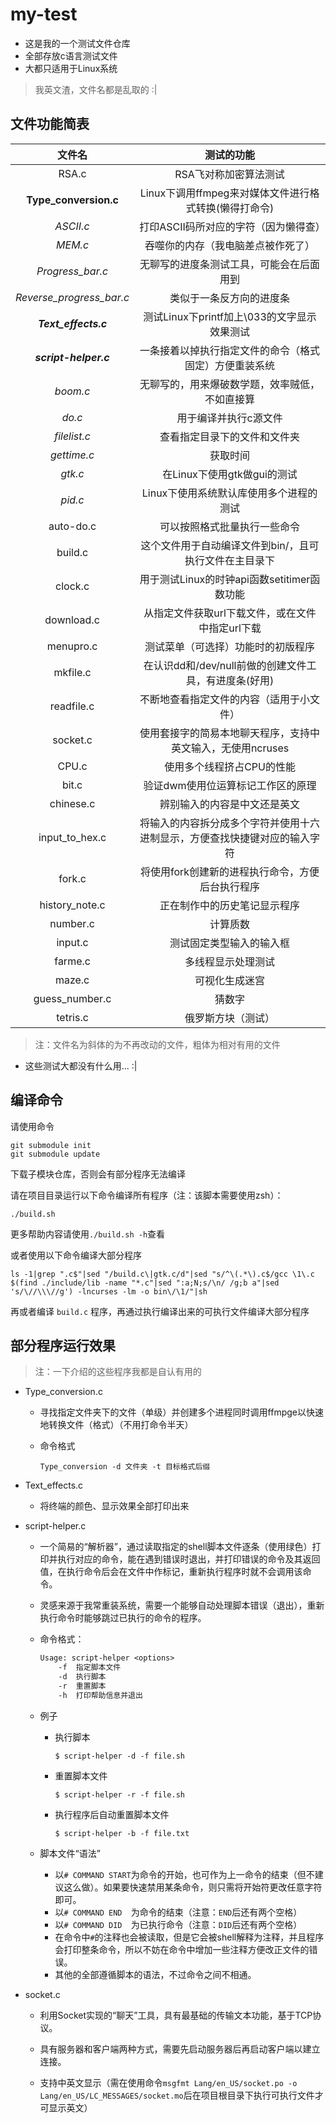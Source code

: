 # my-test

- 这是我的一个测试文件仓库
- 全部存放c语言测试文件
- 大都只适用于Linux系统

> 我英文渣，文件名都是乱取的 :|

## 文件功能简表

| 文件名                     | 测试的功能                                                                 |
|:--------------------------:|:--------------------------------------------------------------------------:|
| RSA.c                      | RSA飞对称加密算法测试                                                      |
| **Type_conversion.c**      | Linux下调用ffmpeg来对媒体文件进行格式转换(懒得打命令)                      |
| *ASCII.c*                  | 打印ASCII码所对应的字符（因为懒得查）                                      |
| *MEM.c*                    | 吞噬你的内存（我电脑差点被作死了）                                         |
| *Progress_bar.c*           | 无聊写的进度条测试工具，可能会在后面用到                                   |
| *Reverse_progress_bar.c*   | 类似于一条反方向的进度条                                                   |
| ***Text_effects.c***       | 测试Linux下printf加上\033的文字显示效果测试                                |
| ***script-helper.c***      | 一条接着以掉执行指定文件的命令（格式固定）方便重装系统                     |
| *boom.c*                   | 无聊写的，用来爆破数学题，效率贼低，不如直接算                             |
| *do.c*                     | 用于编译并执行c源文件                                                      |
| *filelist.c*               | 查看指定目录下的文件和文件夹                                               |
| *gettime.c*                | 获取时间                                                                   |
| *gtk.c*                    | 在Linux下使用gtk做gui的测试                                                |
| *pid.c*                    | Linux下使用系统默认库使用多个进程的测试                                    |
| auto-do.c                  | 可以按照格式批量执行一些命令                                               |
| build.c                    | 这个文件用于自动编译文件到bin/，且可执行文件在主目录下                     |
| clock.c                    | 用于测试Linux的时钟api函数setitimer函数功能                                |
| download.c                 | 从指定文件获取url下载文件，或在文件中指定url下载                           |
| menupro.c                  | 测试菜单（可选择）功能时的初版程序                                         |
| mkfile.c                   | 在认识dd和/dev/null前做的创建文件工具，有进度条(好用)                      |
| readfile.c                 | 不断地查看指定文件的内容（适用于小文件）                                   |
| socket.c                   | 使用套接字的简易本地聊天程序，支持中英文输入，无使用ncruses                |
| CPU.c                      | 使用多个线程挤占CPU的性能                                                  |
| bit.c                      | 验证dwm使用位运算标记工作区的原理                                          |
| chinese.c                  | 辨别输入的内容是中文还是英文                                               |
| input\_to\_hex.c           | 将输入的内容拆分成多个字符并使用十六进制显示，方便查找快捷键对应的输入字符 |
| fork.c                     | 将使用fork创建新的进程执行命令，方便后台执行程序                           |
| history\_note.c            | 正在制作中的历史笔记显示程序                                               |
| number.c                   | 计算质数                                                                   |
| input.c                    | 测试固定类型输入的输入框                                                   |
| farme.c                    | 多线程显示处理测试                                                         |
| maze.c                     | 可视化生成迷宫                                                             |
| guess\_number.c            | 猜数字                                                                     |
| tetris.c                   | 俄罗斯方块（测试）                                                         |

> 注：文件名为斜体的为不再改动的文件，粗体为相对有用的文件

- 这些测试大都没有什么用... :|

## 编译命令

请使用命令

```shell
git submodule init
git submodule update
```

下载子模块仓库，否则会有部分程序无法编译

请在项目目录运行以下命令编译所有程序（注：该脚本需要使用zsh）：

```shell
./build.sh
```

更多帮助内容请使用`./build.sh -h`查看

或者使用以下命令编译大部分程序

```shell
ls -1|grep ".c$"|sed "/build.c\|gtk.c/d"|sed "s/^\(.*\).c$/gcc \1\.c $(find ./include/lib -name "*.c"|sed ":a;N;s/\n/ /g;b a"|sed 's/\//\\\//g') -lncurses -lm -o bin\/\1/"|sh
```

再或者编译 `build.c` 程序，再通过执行编译出来的可执行文件编译大部分程序

## 部分程序运行效果

> 注：一下介绍的这些程序我都是自认有用的

- Type_conversion.c
  - 寻找指定文件夹下的文件（单级）并创建多个进程同时调用ffmpge以快速地转换文件（格式）（不用打命令半天）

  - 命令格式

    ```shell
    Type_conversion -d 文件夹 -t 目标格式后缀
    ```

- Text\_effects.c

  - 将终端的颜色、显示效果全部打印出来

- script-helper.c

  - 一个简易的“解析器”，通过读取指定的shell脚本文件逐条（使用绿色）打印并执行对应的命令，能在遇到错误时退出，并打印错误的命令及其返回值，在执行命令后会在文件中作标记，重新执行程序时就不会调用该命令。

  - 灵感来源于我常重装系统，需要一个能够自动处理脚本错误（退出），重新执行命令时能够跳过已执行的命令的程序。

  - 命令格式：

    ```txt
    Usage: script-helper <options>
        -f  指定脚本文件
        -d  执行脚本
        -r  重置脚本
        -h  打印帮助信息并退出
    ```

  - 例子

    - 执行脚本

      ```shell
      $ script-helper -d -f file.sh
      ```

    - 重置脚本文件

      ```shell
      $ script-helper -r -f file.sh
      ```

    - 执行程序后自动重置脚本文件

      ```shell
      $ script-helper -b -f file.txt
      ```

  - 脚本文件“语法”

    - 以`# COMMAND START`为命令的开始，也可作为上一命令的结束（但不建议这么做）。如果要快速禁用某条命令，则只需将开始符更改任意字符即可。
    - 以`# COMMAND END  `为命令的结束（注意：`END`后还有两个空格）
    - 以`# COMMAND DID  `为已执行命令（注意：`DID`后还有两个空格）
    - 在命令中`#`的注释也会被读取，但是它会被shell解释为注释，并且程序会打印整条命令，所以不妨在命令中增加一些注释方便改正文件的错误。
    - 其他的全部遵循脚本的语法，不过命令之间不相通。

- socket.c

  - 利用Socket实现的“聊天”工具，具有最基础的传输文本功能，基于TCP协议。
  
  - 具有服务器和客户端两种方式，需要先启动服务器后再启动客户端以建立连接。
  
  - 支持中英文显示（需在使用命令`msgfmt Lang/en_US/socket.po -o Lang/en_US/LC_MESSAGES/socket.mo`后在项目根目录下执行可执行文件才可显示英文）
